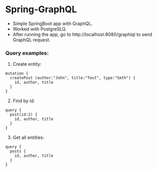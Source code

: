 # Spring-GraphQL
- Simple SpringBoot app with GraphQL.
- Worked with PostgreSLQ.
- After running the app, go to http://localhost:8080/graphiql to send GraphQL request.
### Query examples:
1) Create entity:
```
mutation {
  createPost (author:"John", title:"Test", type:"Smth") {
    id, author, title
  }
}
```
2) Find by id:
```
query {
  post(id:2) {
    id, author, title
  }
}
```
3) Get all entities:
```
query {
  posts {
    id, author, title
  }
}
```
